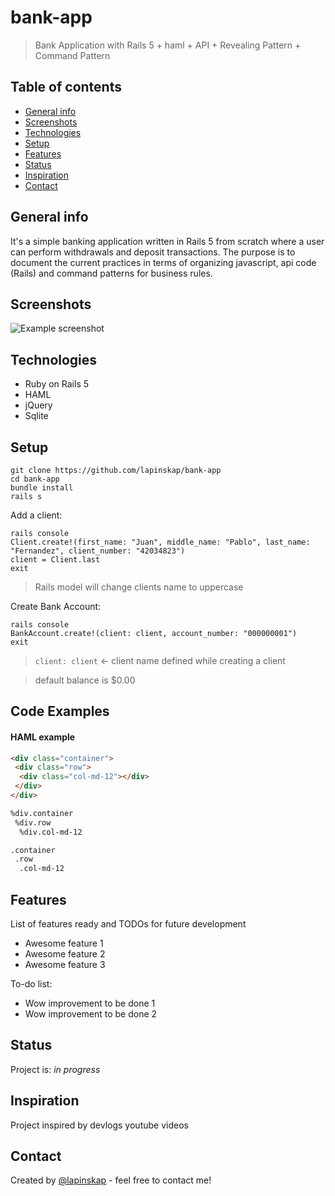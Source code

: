 # bank-app

> Bank Application with Rails 5 + haml + API + Revealing Pattern + Command Pattern

## Table of contents
* [General info](#general-info)
* [Screenshots](#screenshots)
* [Technologies](#technologies)
* [Setup](#setup)
* [Features](#features)
* [Status](#status)
* [Inspiration](#inspiration)
* [Contact](#contact)

## General info
It's a simple banking application written in Rails 5 from scratch where a user can perform withdrawals and deposit transactions. The purpose is to document the current practices in terms of organizing javascript, api code (Rails) and command patterns for business rules.

## Screenshots
![Example screenshot](./img/screenshot.png)

## Technologies
* Ruby on Rails 5
* HAML
* jQuery
* Sqlite

## Setup

 ```
 git clone https://github.com/lapinskap/bank-app
 cd bank-app
 bundle install
 rails s
 ```
 
 Add a client:
 ```
 rails console
 Client.create!(first_name: "Juan", middle_name: "Pablo", last_name: "Fernandez", client_number: "42034823") 
 client = Client.last
 exit
 ```
 > Rails model will change clients name to uppercase 
 
 Create Bank Account:
 ```
 rails console
 BankAccount.create!(client: client, account_number: "000000001")
 exit
 ```
> `client: client` <- client name defined while creating a client

> default balance is $0.00

## Code Examples
#### HAML example
```html
<div class="container">
 <div class="row">
  <div class="col-md-12"></div>
 </div>
</div>

%div.container
 %div.row
  %div.col-md-12

.container
 .row
  .col-md-12
```

## Features
List of features ready and TODOs for future development
* Awesome feature 1
* Awesome feature 2
* Awesome feature 3

To-do list:
* Wow improvement to be done 1
* Wow improvement to be done 2

## Status
Project is: _in progress_

## Inspiration
Project inspired by devlogs youtube videos

## Contact
Created by [@lapinskap](https://www.facebook.com/paulina.lapinska99) - feel free to contact me!
